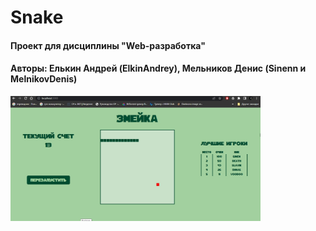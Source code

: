 # Snake
#### Проект для дисциплины "Web-разработка"
#### Авторы: Елькин Андрей (ElkinAndrey), Мельников Денис (Sinenn и MelnikovDenis)
<img src="readme_images/V8NS3isQJas.jpg" width="400px">